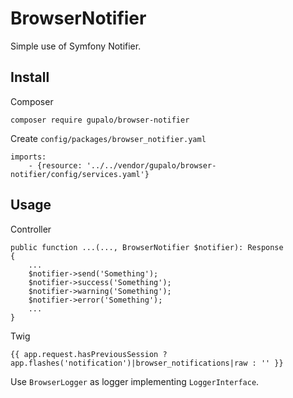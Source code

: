 BrowserNotifier
===============

Simple use of Symfony Notifier.

Install
-------

Composer

    composer require gupalo/browser-notifier

Create `config/packages/browser_notifier.yaml`

    imports:
        - {resource: '../../vendor/gupalo/browser-notifier/config/services.yaml'}

Usage
-----

Controller

    public function ...(..., BrowserNotifier $notifier): Response
    {
        ...
        $notifier->send('Something');
        $notifier->success('Something');
        $notifier->warning('Something');
        $notifier->error('Something');
        ...
    }

Twig

    {{ app.request.hasPreviousSession ? app.flashes('notification')|browser_notifications|raw : '' }}

Use `BrowserLogger` as logger implementing `LoggerInterface`.
